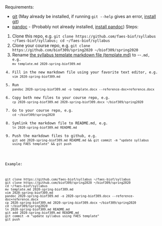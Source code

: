Requirements:
- [git](https://git-scm.com/) (May already be installed, if running `git --help` gives an error, [install git](https://www.atlassian.com/git/tutorials/install-git))
- [pandoc](https://pandoc.org/) - (Probably not already installed, [install pandoc](https://pandoc.org/installing.html))
Steps:
1. Clone this repo, e.g. `git clone https://github.com/faes-biof/syllabus ~/faes-biof/syllabus; cd ~/faes-biof/syllabus`
2. Clone your course repo, e.g. `git clone https://github.com/biof309/spring2020 ~/biof309/spring2020`
3. Rename [the syllabus template markdown file (template.md)](/template.md) to <year>-<semester>-<code>.md, e.g. `mv template.md 2020-spring-biof309.md`
4. Fill in the new markdown file using your favorite text editor, e.g. `vim 2020-spring-biof309.md`
5. Run `pandoc 2020-spring-biof309.md -o template.docx --reference-doc=reference.docx`
6. Copy both new files to your course repo, e.g. `cp 2020-spring-biof309.md 2020-spring-biof309.docx ~/biof309/spring2020`
7. Go to your course repo, e.g. `cd ~/biof309/spring2020`
8. Symlink the markdown file to README.md, e.g. `ln 2020-spring-biof309.md README.md`
9. Push the markdown files to github, e.g. `git add 2020-spring-biof309.md README.md && git commit -m "update syllabus using FAES template" && git push`

Example:
```
git clone https://github.com/faes-biof/syllabus ~/faes-biof/syllabus
git clone https://github.com/biof309/spring2020 ~/biof309/spring2020
cd ~/faes-biof/syllabus
mv template.md 2020-spring-biof309.md
vim 2020-spring-biof309.md
pandoc 2020-spring-biof309.md -o 2020-spring-biof309.docx --reference-doc=reference.docx
cp 2020-spring-biof309.md 2020-spring-biof309.docx ~/biof309/spring2020
cd ~/biof309/spring2020
ln 2020-spring-biof309.md README.md
git add 2020-spring-biof309.md README.md
git commit -m "update syllabus using FAES template"
git push
```




